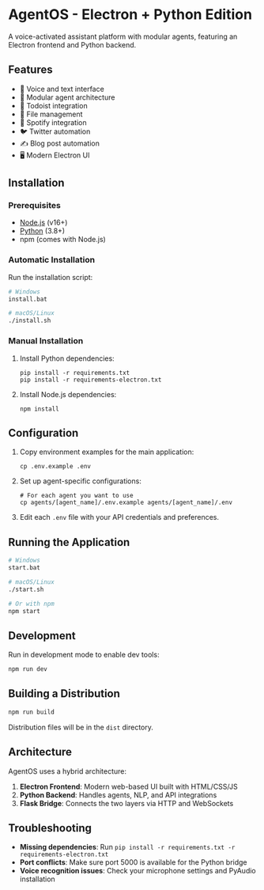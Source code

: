 # AgentOS - Electron + Python Edition

A voice-activated assistant platform with modular agents, featuring an Electron frontend and Python backend.

## Features

- 🎤 Voice and text interface
- 🧩 Modular agent architecture
- 📅 Todoist integration
- 📁 File management
- 🎵 Spotify integration
- 🐦 Twitter automation
- ✍️ Blog post automation
- 🖥️ Modern Electron UI

## Installation

### Prerequisites

- [Node.js](https://nodejs.org/) (v16+)
- [Python](https://www.python.org/) (3.8+)
- npm (comes with Node.js)

### Automatic Installation

Run the installation script:

```sh
# Windows
install.bat

# macOS/Linux
./install.sh
```

### Manual Installation

1. Install Python dependencies:
   ```
   pip install -r requirements.txt
   pip install -r requirements-electron.txt
   ```

2. Install Node.js dependencies:
   ```
   npm install
   ```

## Configuration

1. Copy environment examples for the main application:
   ```
   cp .env.example .env
   ```

2. Set up agent-specific configurations:
   ```
   # For each agent you want to use
   cp agents/[agent_name]/.env.example agents/[agent_name]/.env
   ```

3. Edit each `.env` file with your API credentials and preferences.

## Running the Application

```sh
# Windows
start.bat

# macOS/Linux
./start.sh

# Or with npm
npm start
```

## Development

Run in development mode to enable dev tools:

```sh
npm run dev
```

## Building a Distribution

```sh
npm run build
```

Distribution files will be in the `dist` directory.

## Architecture

AgentOS uses a hybrid architecture:

1. **Electron Frontend**: Modern web-based UI built with HTML/CSS/JS
2. **Python Backend**: Handles agents, NLP, and API integrations
3. **Flask Bridge**: Connects the two layers via HTTP and WebSockets

## Troubleshooting

- **Missing dependencies**: Run `pip install -r requirements.txt -r requirements-electron.txt`
- **Port conflicts**: Make sure port 5000 is available for the Python bridge
- **Voice recognition issues**: Check your microphone settings and PyAudio installation
